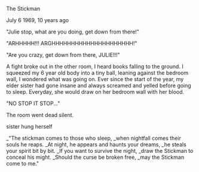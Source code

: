The Stickman

July 6 1969, 10 years ago

"Julie stop, what are you doing, get down from there!"

"ARHHHHH!!! ARGHHHHHHHHHHHHHHHHHHHHH!"

"Are you crazy, get down from there, JULIE!!!"

A fight broke out in the other room, I heard books falling to the ground. I squeezed my 6 year old body into a tiny ball, leaning against the bedroom wall, I wondered what was going on. Ever since the start of the year, my elder sister had gone insane and always screamed and yelled before going to sleep. Everyday, she would draw on her bedroom wall with her blood.

"NO STOP IT STOP..."

The room went dead silent.

sister hung herself

_"The stickman comes to those who sleep,
_when nightfall comes their souls he reaps.
_At night, he appears and haunts your dreams,
_he steals your spirit bit by bit.
_If you want to survive the night,
_draw the Stickman to conceal his might.
_Should the curse be broken free,
_may the Stickman come to me."
